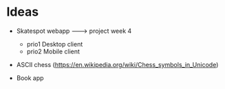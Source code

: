 # Ideas
- Skatespot webapp ---> project week 4
	- prio1 Desktop client
	- prio2 Mobile client

- ASCII chess (https://en.wikipedia.org/wiki/Chess_symbols_in_Unicode)

- Book app